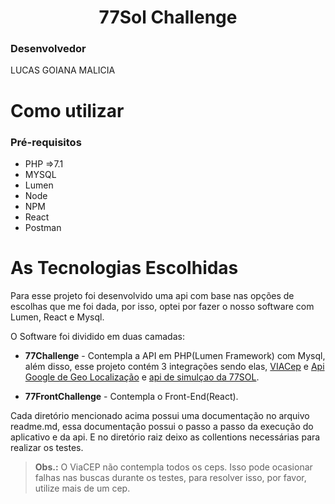 
<h1 align="center"> 77Sol Challenge </h1>

###  Desenvolvedor<Br>
LUCAS GOIANA MALICIA<br>

# Como utilizar 

### Pré-requisitos

- PHP =>7.1
- MYSQL
- Lumen
- Node
- NPM
- React
- Postman

# As Tecnologias Escolhidas

Para esse projeto foi desenvolvido uma api com base nas opções de escolhas que me foi dada, por isso, optei por fazer o nosso software com Lumen, React e Mysql.

O Software foi dividido em duas camadas:

- **77Challenge** - Contempla a API em PHP(Lumen Framework) com Mysql, além disso, esse projeto contém 3 integrações sendo elas,  <a href="https://viacep.com.br/" target="_blank">VIACep</a> e <a href="https://cloud.google.com/apis?utm_source=google&utm_medium=cpc&utm_campaign=latam-BR-all-pt-dr-SKWS-all-all-trial-p-dr-1011454-LUAC0015755&utm_content=text-ad-none-any-DEV_c-CRE_534667502763-ADGP_Hybrid%20%7C%20SKWS%20-%20PHR%20%7C%20Txt%20~%20API-Management_General-KWID_43700065166693636-kwd-152051905&utm_term=KW_api-ST_API&gclid=CjwKCAiA9aKQBhBREiwAyGP5lcPG4Bn_6zZoUQ4ApUUe0LCZsn-iY2RhngJ87uP05bz4c62NXW-EUhoCx0oQAvD_BwE&gclsrc=aw.ds" target="_blank">Api Google de Geo Localização</a> e <a href="https://www.77sol.com.br/" target="_blank"> api de simulçao da 77SOL</a>.<br>


- **77FrontChallenge** - Contempla o Front-End(React).

Cada diretório mencionado acima possui uma documentação no arquivo readme.md, essa documentação possui o passo a passo da execução do aplicativo e da api. E no diretório raiz deixo as collentions necessárias para realizar os testes.

> <b>Obs.:</b> O ViaCEP não contempla todos os ceps. Isso pode ocasionar falhas nas buscas durante os testes, para resolver isso, por favor, utilize mais de um cep.

